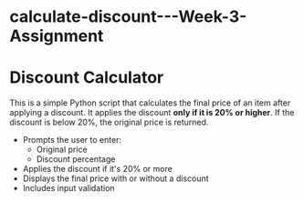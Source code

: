# calculate-discount---Week-3-Assignment
# Discount Calculator

This is a simple Python script that calculates the final price of an item after applying a discount. It applies the discount **only if it is 20% or higher**. If the discount is below 20%, the original price is returned.


- Prompts the user to enter:
  - Original price
  - Discount percentage
- Applies the discount if it's 20% or more
- Displays the final price with or without a discount
- Includes input validation

